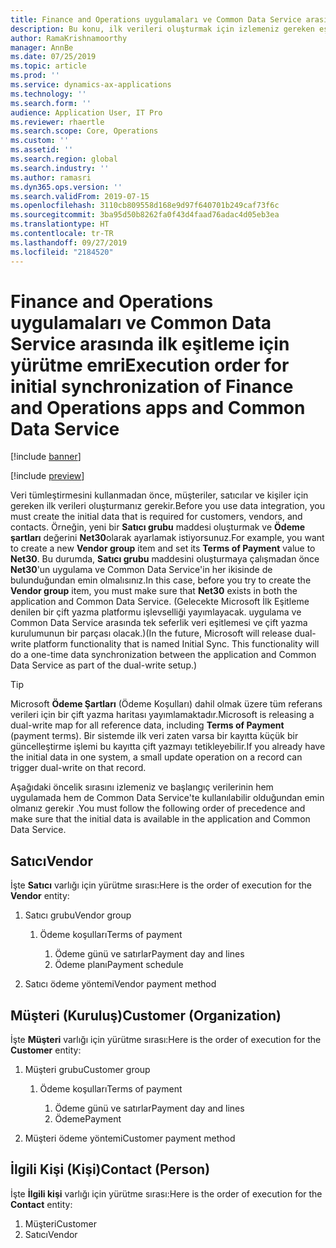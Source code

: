 ```yaml
---
title: Finance and Operations uygulamaları ve Common Data Service arasında ilk eşitleme için yürütme emri
description: Bu konu, ilk verileri oluşturmak için izlemeniz gereken eşitleme sırasını belirtir.
author: RamaKrishnamoorthy
manager: AnnBe
ms.date: 07/25/2019
ms.topic: article
ms.prod: ''
ms.service: dynamics-ax-applications
ms.technology: ''
ms.search.form: ''
audience: Application User, IT Pro
ms.reviewer: rhaertle
ms.search.scope: Core, Operations
ms.custom: ''
ms.assetid: ''
ms.search.region: global
ms.search.industry: ''
ms.author: ramasri
ms.dyn365.ops.version: ''
ms.search.validFrom: 2019-07-15
ms.openlocfilehash: 3110cb809558d168e9d97f640701b249caf73f6c
ms.sourcegitcommit: 3ba95d50b8262fa0f43d4faad76adac4d05eb3ea
ms.translationtype: HT
ms.contentlocale: tr-TR
ms.lasthandoff: 09/27/2019
ms.locfileid: "2184520"
---
```

# <a name="execution-order-for-initial-synchronization-of-finance-and-operations-apps-and-common-data-service"></a><span data-ttu-id="c5d79-103">Finance and Operations uygulamaları ve Common Data Service arasında ilk eşitleme için yürütme emri</span><span class="sxs-lookup"><span data-stu-id="c5d79-103">Execution order for initial synchronization of Finance and Operations apps and Common Data Service</span></span>

[!include [banner](../includes/banner.md)]

[!include [preview](../includes/preview-banner.md)]

<span data-ttu-id="c5d79-104">Veri tümleştirmesini kullanmadan önce, müşteriler, satıcılar ve kişiler için gereken ilk verileri oluşturmanız gerekir.</span><span class="sxs-lookup"><span data-stu-id="c5d79-104">Before you use data integration, you must create the initial data that is required for customers, vendors, and contacts.</span></span> <span data-ttu-id="c5d79-105">Örneğin, yeni bir **Satıcı grubu** maddesi oluşturmak ve **Ödeme şartları** değerini **Net30**olarak ayarlamak istiyorsunuz.</span><span class="sxs-lookup"><span data-stu-id="c5d79-105">For example, you want to create a new **Vendor group** item and set its **Terms of Payment** value to **Net30**.</span></span> <span data-ttu-id="c5d79-106">Bu durumda, **Satıcı grubu** maddesini oluşturmaya çalışmadan önce **Net30**'un uygulama ve Common Data Service'in her ikisinde de bulunduğundan emin olmalısınız.</span><span class="sxs-lookup"><span data-stu-id="c5d79-106">In this case, before you try to create the **Vendor group** item, you must make sure that **Net30** exists in both the application and Common Data Service.</span></span> <span data-ttu-id="c5d79-107">(Gelecekte Microsoft İlk Eşitleme denilen bir çift yazma platformu işlevselliği yayımlayacak. uygulama ve Common Data Service arasında tek seferlik veri eşitlemesi ve çift yazma kurulumunun bir parçası olacak.)</span><span class="sxs-lookup"><span data-stu-id="c5d79-107">(In the future, Microsoft will release dual-write platform functionality that is named Initial Sync. This functionality will do a one-time data synchronization between the application and Common Data Service as part of the dual-write setup.)</span></span>

> [!TIP]
> <span data-ttu-id="c5d79-108">Microsoft **Ödeme Şartları** (Ödeme Koşulları) dahil olmak üzere tüm referans verileri için bir çift yazma haritası yayımlamaktadır.</span><span class="sxs-lookup"><span data-stu-id="c5d79-108">Microsoft is releasing a dual-write map for all reference data, including **Terms of Payment** (payment terms).</span></span> <span data-ttu-id="c5d79-109">Bir sistemde ilk veri zaten varsa bir kayıtta küçük bir güncelleştirme işlemi bu kayıtta çift yazmayı tetikleyebilir.</span><span class="sxs-lookup"><span data-stu-id="c5d79-109">If you already have the initial data in one system, a small update operation on a record can trigger dual-write on that record.</span></span>

<span data-ttu-id="c5d79-110">Aşağıdaki öncelik sırasını izlemeniz ve başlangıç verilerinin hem uygulamada hem de Common Data Service'te kullanılabilir olduğundan emin olmanız gerekir .</span><span class="sxs-lookup"><span data-stu-id="c5d79-110">You must follow the following order of precedence and make sure that the initial data is available in the application and Common Data Service.</span></span>

## <a name="vendor"></a><span data-ttu-id="c5d79-111">Satıcı</span><span class="sxs-lookup"><span data-stu-id="c5d79-111">Vendor</span></span>

<span data-ttu-id="c5d79-112">İşte **Satıcı** varlığı için yürütme sırası:</span><span class="sxs-lookup"><span data-stu-id="c5d79-112">Here is the order of execution for the **Vendor** entity:</span></span>

1. <span data-ttu-id="c5d79-113">Satıcı grubu</span><span class="sxs-lookup"><span data-stu-id="c5d79-113">Vendor group</span></span>

    1. <span data-ttu-id="c5d79-114">Ödeme koşulları</span><span class="sxs-lookup"><span data-stu-id="c5d79-114">Terms of payment</span></span>

        1. <span data-ttu-id="c5d79-115">Ödeme günü ve satırlar</span><span class="sxs-lookup"><span data-stu-id="c5d79-115">Payment day and lines</span></span>
        2. <span data-ttu-id="c5d79-116">Ödeme planı</span><span class="sxs-lookup"><span data-stu-id="c5d79-116">Payment schedule</span></span>

2. <span data-ttu-id="c5d79-117">Satıcı ödeme yöntemi</span><span class="sxs-lookup"><span data-stu-id="c5d79-117">Vendor payment method</span></span>

## <a name="customer-organization"></a><span data-ttu-id="c5d79-118">Müşteri (Kuruluş)</span><span class="sxs-lookup"><span data-stu-id="c5d79-118">Customer (Organization)</span></span>

<span data-ttu-id="c5d79-119">İşte **Müşteri** varlığı için yürütme sırası:</span><span class="sxs-lookup"><span data-stu-id="c5d79-119">Here is the order of execution for the **Customer** entity:</span></span>

1. <span data-ttu-id="c5d79-120">Müşteri grubu</span><span class="sxs-lookup"><span data-stu-id="c5d79-120">Customer group</span></span>

    1. <span data-ttu-id="c5d79-121">Ödeme koşulları</span><span class="sxs-lookup"><span data-stu-id="c5d79-121">Terms of payment</span></span>

        1. <span data-ttu-id="c5d79-122">Ödeme günü ve satırlar</span><span class="sxs-lookup"><span data-stu-id="c5d79-122">Payment day and lines</span></span>
        2. <span data-ttu-id="c5d79-123">Ödeme</span><span class="sxs-lookup"><span data-stu-id="c5d79-123">Payment</span></span> 

2. <span data-ttu-id="c5d79-124">Müşteri ödeme yöntemi</span><span class="sxs-lookup"><span data-stu-id="c5d79-124">Customer payment method</span></span>

## <a name="contact-person"></a><span data-ttu-id="c5d79-125">İlgili Kişi (Kişi)</span><span class="sxs-lookup"><span data-stu-id="c5d79-125">Contact (Person)</span></span>

<span data-ttu-id="c5d79-126">İşte **İlgili kişi** varlığı için yürütme sırası:</span><span class="sxs-lookup"><span data-stu-id="c5d79-126">Here is the order of execution for the **Contact** entity:</span></span>

1. <span data-ttu-id="c5d79-127">Müşteri</span><span class="sxs-lookup"><span data-stu-id="c5d79-127">Customer</span></span>
2. <span data-ttu-id="c5d79-128">Satıcı</span><span class="sxs-lookup"><span data-stu-id="c5d79-128">Vendor</span></span>
